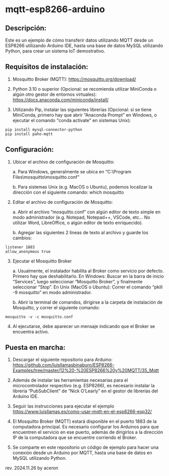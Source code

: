 # mqtt-esp8266-arduino

## Descripción:

Este es un ejemplo de cómo transferir datos utilizando MQTT desde un ESP8266 utilizando Arduino IDE, hasta una base de datos MySQL utilizando Python, para crear un sistema IoT demostrativo.

## Requisitos de instalación:

1.	Mosquitto Broker (MQTT): https://mosquitto.org/download/

2.	Python 3.10 o superior (Opcional: se recomienda utilizar MiniConda o algún otro gestor de entornos virtuales): https://docs.anaconda.com/miniconda/install/ 

3.	Utilizando Pip, instalar las siguientes librerías (Opcional: si se tiene MiniConda, primero hay que abrir “Anaconda Prompt” en Windows, o ejecutar el comando "conda activate" en sistemas Unix):

```
pip install mysql-connector-python
pip install paho-mqtt
```

## Configuración:

1.	Ubicar el archivo de configuración de Mosquitto:

    a.	Para Windows, generalmente se ubica en “C:\Program Files\mosquitto\mosquitto.conf”

    b.	Para sistemas Unix (e.g. MacOS o Ubuntu), podemos localizar la dirección con el siguiente comando: which mosquitto

2.	Editar el archivo de configuración de Mosquitto:

    a. Abrir el archivo “mosquitto.conf” con algún editor de texto simple en modo administrador (e.g. Notepad, Notepad++, VSCode, etc… No utilizar Word, LibreOffice, o algún editor de texto enriquecido).

    b. Agregar las siguientes 2 líneas de texto al archivo y guarde los cambios:
```
listener 1883
allow_anonymous true
```

3.	Ejecutar el Mosquitto Broker

    a.	Usualmente, el instalador habilita al Broker como servicio por defecto. Primero hay que deshabilitarlo. En Windows: Buscar en la barra de inicio “Services”, luego seleccionar “Mosquitto Broker”, y finalmente seleccionar “Stop”.	En Unix (MacOS o Ubuntu): Correr el comando “pkill -9 mosquitto” en modo administrador.

    b.	Abrir la terminal de comandos, dirigirse a la carpeta de instalación de Mosquitto, y correr el siguiente comando:
  	
```
mosquitto -v -c mosquitto.conf
```

4. Al ejecutarse, debe aparecer un mensaje indicando que el Broker se encuentra activo.

## Puesta en marcha:

1.	Descargar el siguiente repositorio para Arduino: https://github.com/luisllamasbinaburo/ESP8266-Examples/tree/master/12%20-%20ESP8266%20y%20MQTT/35_Mqtt 

2.	Además de instalar las herramientas necesarias para el microcontrolador respectivo (e.g. ESP8266), es necesario instalar la librería “PubSubClient” de “Nick O’Learly” en el gestor de librerías del Arduino IDE.

3.	Seguir las instrucciones para ejecutar el ejemplo https://www.luisllamas.es/como-usar-mqtt-en-el-esp8266-esp32/ 

4.	El Mosquitto Broker (MQTT) estará disponible en el puerto 1883 de la computadora principal. Es necesario configurar los Arduinos para que encuentren el servicio en ese puerto, además de dirigirlos a la dirección IP de la computadora que se encuentre corriendo el Broker.

5.	Se comparte en este repositorio un código de ejemplo para hacer una conexión desde un Arduino por MQTT, hasta una base de datos en MySQL utilizando Python.

rev. 2024.11.26 by aceron
